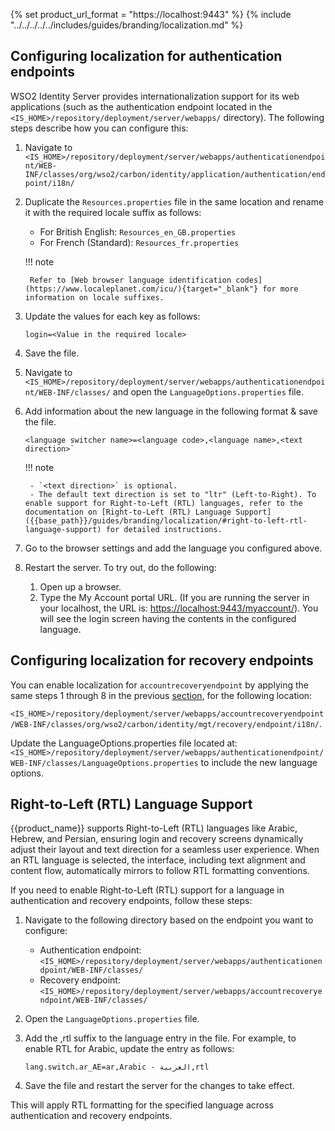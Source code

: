 {% set product_url_format = "https://localhost:9443" %}
{% include "../../../../../includes/guides/branding/localization.md" %}

## Configuring localization for authentication endpoints

WSO2 Identity Server provides internationalization support for its web applications (such as the authentication endpoint located in the `<IS_HOME>/repository/deployment/server/webapps/` directory). The following steps describe how you can configure this:

1. Navigate to `<IS_HOME>/repository/deployment/server/webapps/authenticationendpoint/WEB-INF/classes/org/wso2/carbon/identity/application/authentication/endpoint/i18n/`

2. Duplicate the `Resources.properties` file in the same location and rename it with the required locale suffix as follows:
    - For British English: `Resources_en_GB.properties`
    - For French (Standard): `Resources_fr.properties`

    !!! note

        Refer to [Web browser language identification codes](https://www.localeplanet.com/icu/){target="_blank"} for more information on locale suffixes.

3. Update the values for each key as follows:
   ```
   login=<Value in the required locale>
   ``` 

4. Save the file.

5. Navigate to `<IS_HOME>/repository/deployment/server/webapps/authenticationendpoint/WEB-INF/classes/` and open the `LanguageOptions.properties` file.

6. Add information about the new language in the following format & save the file.
   ```
   <language switcher name>=<language code>,<language name>,<text direction>`
   ```

    !!! note

        - `<text direction>` is optional.
        - The default text direction is set to "ltr" (Left-to-Right). To enable support for Right-to-Left (RTL) languages, refer to the documentation on [Right-to-Left (RTL) Language Support]({{base_path}}/guides/branding/localization/#right-to-left-rtl-language-support) for detailed instructions.

7. Go to the browser settings and add the language you configured above.

8. Restart the server. To try out, do the following:
    1. Open up a browser.
    2. Type the My Account portal URL. (If you are running the server in your localhost, the URL is: [https://localhost:9443/myaccount/](https://localhost:9443/myaccount/)). You will see the login screen having the contents in the configured language.

## Configuring localization for recovery endpoints

You can enable localization for `accountrecoveryendpoint` by applying the same steps 1 through 8 in the previous [section](#configuring-localization-for-authentication-endpoints), for the following location:

`<IS_HOME>/repository/deployment/server/webapps/accountrecoveryendpoint/WEB-INF/classes/org/wso2/carbon/identity/mgt/recovery/endpoint/i18n/`.

Update the LanguageOptions.properties file located at: `<IS_HOME>/repository/deployment/server/webapps/authenticationendpoint/WEB-INF/classes/LanguageOptions.properties` to include the new language options.

## Right-to-Left (RTL) Language Support

{{product_name}} supports Right-to-Left (RTL) languages like Arabic, Hebrew, and Persian, ensuring login and recovery screens dynamically adjust their layout and text direction for a seamless user experience. When an RTL language is selected, the interface, including text alignment and content flow, automatically mirrors to follow RTL formatting conventions.

If you need to enable Right-to-Left (RTL) support for a language in authentication and recovery endpoints, follow these steps:

1. Navigate to the following directory based on the endpoint you want to configure:

    - Authentication endpoint: `<IS_HOME>/repository/deployment/server/webapps/authenticationendpoint/WEB-INF/classes/`
    - Recovery endpoint: `<IS_HOME>/repository/deployment/server/webapps/accountrecoveryendpoint/WEB-INF/classes/`

2. Open the `LanguageOptions.properties` file.

3. Add the ,rtl suffix to the language entry in the file. For example, to enable RTL for Arabic, update the entry as follows:

    ```text
    lang.switch.ar_AE=ar,Arabic - العربية,rtl
    ```

4. Save the file and restart the server for the changes to take effect.

This will apply RTL formatting for the specified language across authentication and recovery endpoints.
